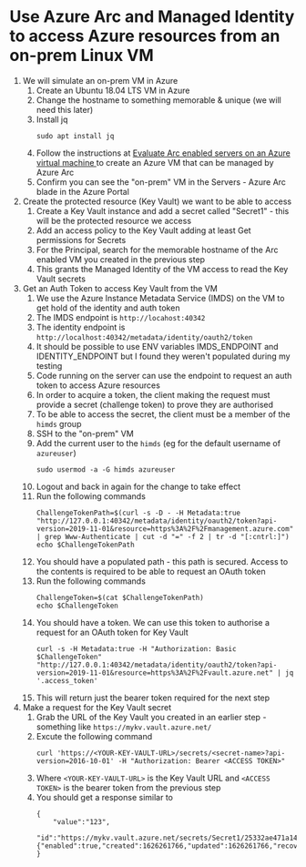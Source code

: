 
# Use Azure Arc and Managed Identity to access Azure resources from an on-prem Linux VM

1. We will simulate an on-prem VM in Azure
    1. Create an Ubuntu 18.04 LTS VM in Azure
    1. Change the hostname to something memorable & unique (we will need this later)
    1. Install jq
        ```
        sudo apt install jq
        ```
    3. Follow the instructions at [Evaluate Arc enabled servers on an Azure virtual machine
](https://docs.microsoft.com/en-us/azure/azure-arc/servers/plan-evaluate-on-azure-virtual-machine) to create an Azure VM that can be managed by Azure Arc
    1. Confirm you can see the "on-prem" VM in the Servers - Azure Arc blade in the Azure Portal
1. Create the protected resource (Key Vault) we want to be able to access
    1. Create a Key Vault instance and add a secret called "Secret1" - this will be the protected resource we access
    1. Add an access policy to the Key Vault adding at least Get permissions for Secrets
    1. For the Principal, search for the memorable hostname of the Arc enabled VM you created in the previous step
    1. This grants the Managed Identity of the VM access to read the Key Vault secrets
1. Get an Auth Token to access Key Vault from the VM
    1. We use the Azure Instance Metadata Service (IMDS) on the VM to get hold of the identity and auth token
    1. The IMDS endpoint is `http://locahost:40342`
    1. The identity endpoint is `http://localhost:40342/metadata/identity/oauth2/token`
    1. It should be possible to use ENV variables IMDS_ENDPOINT and IDENTITY_ENDPOINT but I found they weren't populated during my testing
    1. Code running on the server can use the endpoint to request an auth token to access Azure resources
    1. In order to acquire a token, the client making the request must provide a secret (challenge token) to prove they are authorised
    1. To be able to access the secret, the client must be a member of the `himds` group
    1. SSH to the "on-prem" VM
    1. Add the current user to the `himds` (eg for the default username of `azureuser`)
        ```
        sudo usermod -a -G himds azureuser
        ```
    1. Logout and back in again for the change to take effect
    1. Run the following commands 
        ```
        ChallengeTokenPath=$(curl -s -D - -H Metadata:true "http://127.0.0.1:40342/metadata/identity/oauth2/token?api-version=2019-11-01&resource=https%3A%2F%2Fmanagement.azure.com" | grep Www-Authenticate | cut -d "=" -f 2 | tr -d "[:cntrl:]")
        echo $ChallengeTokenPath
        ```
    1. You should have a populated path - this path is secured. Access to the contents is required to be able to request an OAuth token
    1. Run the following commands
        ```
        ChallengeToken=$(cat $ChallengeTokenPath)
        echo $ChallengeToken
        ```
    1. You should have a token. We can use this token to authorise a request for an OAuth token for Key Vault
        ```
        curl -s -H Metadata:true -H "Authorization: Basic $ChallengeToken" "http://127.0.0.1:40342/metadata/identity/oauth2/token?api-version=2019-11-01&resource=https%3A%2F%2Fvault.azure.net" | jq '.access_token'
        ```
    1. This will return just the bearer token required for the next step
1. Make a request for the Key Vault secret
    1. Grab the URL of the Key Vault you created in an earlier step - something like `https://mykv.vault.azure.net/` 
    1. Excute the following command
        ```
        curl 'https://<YOUR-KEY-VAULT-URL>/secrets/<secret-name>?api-version=2016-10-01' -H "Authorization: Bearer <ACCESS TOKEN>"
        ```
    1. Where `<YOUR-KEY-VAULT-URL>` is the Key Vault URL and `<ACCESS TOKEN>` is the bearer token from the previous step
    2. You should get a response similar to
        ```
        {
            "value":"123",
            "id":"https://mykv.vault.azure.net/secrets/Secret1/25332ae471a14492bdd87f5f64ea758a","attributes":{"enabled":true,"created":1626261766,"updated":1626261766,"recoveryLevel":"Recoverable+Purgeable"}
        }
        ```
